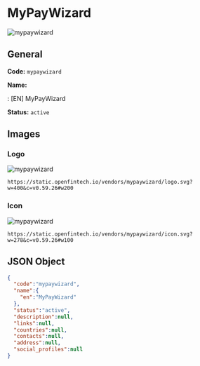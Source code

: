 
# MyPayWizard 
![mypaywizard](https://static.openfintech.io/vendors/mypaywizard/logo.svg?w=400&c=v0.59.26#w200)  

## General 
 
**Code:** `mypaywizard` 
 
**Name:** 
 
:	[EN] MyPayWizard 
 
**Status:** `active` 
 

## Images 

### Logo 
 
![mypaywizard](https://static.openfintech.io/vendors/mypaywizard/logo.svg?w=400&c=v0.59.26#w200)  

```
https://static.openfintech.io/vendors/mypaywizard/logo.svg?w=400&c=v0.59.26#w200
```  

### Icon 
 
![mypaywizard](https://static.openfintech.io/vendors/mypaywizard/icon.svg?w=278&c=v0.59.26#w100)  

```
https://static.openfintech.io/vendors/mypaywizard/icon.svg?w=278&c=v0.59.26#w100
```  

## JSON Object 

```json
{
  "code":"mypaywizard",
  "name":{
    "en":"MyPayWizard"
  },
  "status":"active",
  "description":null,
  "links":null,
  "countries":null,
  "contacts":null,
  "address":null,
  "social_profiles":null
}
```  
